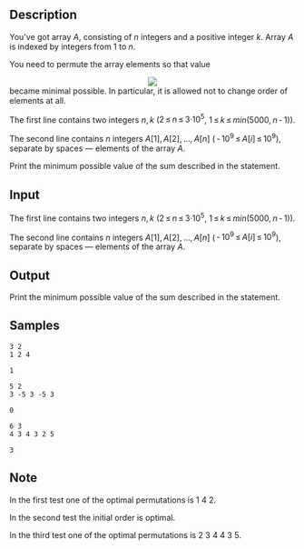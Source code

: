 ## Description

<div><p>You've got array <span class="tex-span"><i>A</i></span>, consisting of <span class="tex-span"><i>n</i></span> integers and a positive integer <span class="tex-span"><i>k</i></span>. Array <span class="tex-span"><i>A</i></span> is indexed by integers from <span class="tex-span">1</span> to <span class="tex-span"><i>n</i></span>.</p><p>You need to permute the array elements so that value </p><center class="tex-equation"><img align="middle" class="tex-formula" src="./27509/file/2ouO2ffh.png" style="max-width: 100.0%;max-height: 100.0%;"></center> became minimal possible. In particular, it is allowed not to change order of elements at all.</div><div class="input-specification"><p>The first line contains two integers <span class="tex-span"><i>n</i>, <i>k</i></span> (<span class="tex-span">2 ≤ <i>n</i> ≤ 3·10<sup class="upper-index">5</sup></span>, <span class="tex-span">1 ≤ <i>k</i> ≤ <i>min</i>(5000, <i>n</i> - 1)</span>). </p><p>The second line contains <span class="tex-span"><i>n</i></span> integers <span class="tex-span"><i>A</i>[1], <i>A</i>[2], ..., <i>A</i>[<i>n</i>]</span> (<span class="tex-span"> - 10<sup class="upper-index">9</sup> ≤ <i>A</i>[<i>i</i>] ≤ 10<sup class="upper-index">9</sup></span>), separate by spaces — elements of the array <span class="tex-span"><i>A</i></span>.</p></div><div class="output-specification"><p>Print the minimum possible value of the sum described in the statement.</p></div>


## Input

<p>The first line contains two integers <span class="tex-span"><i>n</i>, <i>k</i></span> (<span class="tex-span">2 ≤ <i>n</i> ≤ 3·10<sup class="upper-index">5</sup></span>, <span class="tex-span">1 ≤ <i>k</i> ≤ <i>min</i>(5000, <i>n</i> - 1)</span>). </p><p>The second line contains <span class="tex-span"><i>n</i></span> integers <span class="tex-span"><i>A</i>[1], <i>A</i>[2], ..., <i>A</i>[<i>n</i>]</span> (<span class="tex-span"> - 10<sup class="upper-index">9</sup> ≤ <i>A</i>[<i>i</i>] ≤ 10<sup class="upper-index">9</sup></span>), separate by spaces — elements of the array <span class="tex-span"><i>A</i></span>.</p>


## Output

<p>Print the minimum possible value of the sum described in the statement.</p>


## Samples

```input1
3 2
1 2 4

```

```output1
1

```






```input2
5 2
3 -5 3 -5 3

```

```output2
0

```






```input3
6 3
4 3 4 3 2 5

```

```output3
3

```




## Note

<p>In the first test one of the optimal permutations is <span class="tex-span">1&nbsp;4&nbsp;2</span>. </p><p>In the second test the initial order is optimal. </p><p>In the third test one of the optimal permutations is <span class="tex-span">2&nbsp;3&nbsp;4&nbsp;4&nbsp;3&nbsp;5</span>.</p>

